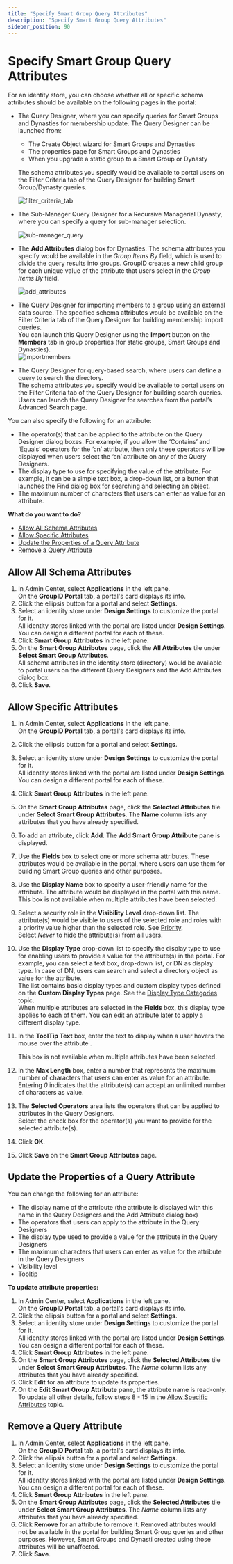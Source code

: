 ```yaml
---
title: "Specify Smart Group Query Attributes"
description: "Specify Smart Group Query Attributes"
sidebar_position: 90
---
```


# Specify Smart Group Query Attributes

For an identity store, you can choose whether all or specific schema attributes should be available
on the following pages in the portal:

- The Query Designer, where you can specify queries for Smart Groups and Dynasties for membership
  update. The Query Designer can be launched from:

    - The Create Object wizard for Smart Groups and Dynasties
    - The properties page for Smart Groups and Dynasties
    - When you upgrade a static group to a Smart Group or Dynasty

    The schema attributes you specify would be available to portal users on the Filter Criteria tab
    of the Query Designer for building Smart Group/Dynasty queries.

    ![filter_criteria_tab](/img/product_docs/directorymanager/11.0/admincenter/portal/design/filter_criteria_tab.webp)

- The Sub-Manager Query Designer for a Recursive Managerial Dynasty, where you can specify a query
  for sub-manager selection.

    ![sub-manager_query](/img/product_docs/directorymanager/11.0/admincenter/portal/design/sub-manager_query.webp)

- The **Add Attributes** dialog box for Dynasties. The schema attributes you specify would be
  available in the _Group Items By_ field, which is used to divide the query results into groups.
  GroupID creates a new child group for each unique value of the attribute that users select in the
  _Group Items By_ field.

    ![add_attributes](/img/product_docs/directorymanager/11.0/admincenter/portal/design/add_attributes.webp)

- The Query Designer for importing members to a group using an external data source. The specified
  schema attributes would be available on the Filter Criteria tab of the Query Designer for building
  membership import queries.  
  You can launch this Query Designer using the **Import** button on the **Members** tab in group
  properties (for static groups, Smart Groups and Dynasties).  
  ![importmembers](/img/product_docs/directorymanager/11.0/admincenter/portal/design/importmembers.webp)
- The Query Designer for query-based search, where users can define a query to search the
  directory.  
  The schema attributes you specify would be available to portal users on the Filter Criteria tab of
  the Query Designer for building search queries.  
  Users can launch the Query Designer for searches from the portal’s Advanced Search page.

You can also specify the following for an attribute:

- The operator(s) that can be applied to the attribute on the Query Designer dialog boxes. For
  example, if you allow the ‘Contains’ and ‘Equals’ operators for the ‘cn’ attribute, then only
  these operators will be displayed when users select the ‘cn’ attribute on any of the Query
  Designers.
- The display type to use for specifying the value of the attribute. For example, it can be a simple
  text box, a drop-down list, or a button that launches the Find dialog box for searching and
  selecting an object.
- The maximum number of characters that users can enter as value for an attribute.

**What do you want to do?**

- [Allow All Schema Attributes](#allow-all-schema-attributes)
- [Allow Specific Attributes](#allow-specific-attributes)
- [Update the Properties of a Query Attribute](#update-the-properties-of-a-query-attribute)
- [Remove a Query Attribute](#remove-a-query-attribute)

## Allow All Schema Attributes

1. In Admin Center, select **Applications** in the left pane.  
   On the **GroupID Portal** tab, a portal's card displays its info.
2. Click the ellipsis button for a portal and select **Settings**.
3. Select an identity store under **Design Settings** to customize the portal for it.  
   All identity stores linked with the portal are listed under **Design Settings**. You can design a
   different portal for each of these.
4. Click **Smart Group Attributes** in the left pane.
5. On the **Smart Group Attributes** page, click the **All Attributes** tile under **Select Smart
   Group Attributes**.  
   All schema attributes in the identity store (directory) would be available to portal users on the
   different Query Designers and the Add Attributes dialog box.
6. Click **Save**.

## Allow Specific Attributes

1. In Admin Center, select **Applications** in the left pane.  
   On the **GroupID Portal** tab, a portal's card displays its info.
2. Click the ellipsis button for a portal and select **Settings**.
3. Select an identity store under **Design Settings** to customize the portal for it.  
   All identity stores linked with the portal are listed under **Design Settings**. You can design a
   different portal for each of these.
4. Click **Smart Group Attributes** in the left pane.
5. On the **Smart Group Attributes** page, click the **Selected Attributes** tile under **Select
   Smart Group Attributes**. The **Name** column lists any attributes that you have already
   specified.
6. To add an attribute, click **Add**. The **Add Smart Group Attribute** pane is displayed.
7. Use the **Fields** box to select one or more schema attributes. These attributes would be
   available in the portal, where users can use them for building Smart Group queries and other
   purposes.
8. Use the **Display Name** box to specify a user-friendly name for the attribute. The attribute
   would be displayed in the portal with this name.  
   This box is not available when multiple attributes have been selected.
9. Select a security role in the **Visibility Level** drop-down list. The attribute(s) would be
   visible to users of the selected role and roles with a priority value higher than the selected
   role. See [Priority](/docs/directorymanager/11.0/admincenter/securityrole/manage.md).  
   Select _Never_ to hide the attribute(s) from all users.
10. Use the **Display Type** drop-down list to specify the display type to use for enabling users to
    provide a value for the attribute(s) in the portal. For example, you can select a text box,
    drop-down list, or DN as display type. In case of DN, users can search and select a directory
    object as value for the attribute.  
    The list contains basic display types and custom display types defined on the **Custom Display
    Types** page. See the
    [Display Type Categories](/docs/directorymanager/11.0/admincenter/applications/portal/categories/categories.md)
    topic.  
    When multiple attributes are selected in the **Fields** box, this display type applies to each
    of them. You can edit an attribute later to apply a different display type.
11. In the **ToolTip Text** box, enter the text to display when a user hovers the mouse over the
    attribute .

    This box is not available when multiple attributes have been selected.

12. In the **Max Length** box, enter a number that represents the maximum number of characters that
    users can enter as value for an attribute.  
    Entering _0_ indicates that the attribute(s) can accept an unlimited number of characters as
    value.
13. The **Selected Operators** area lists the operators that can be applied to attributes in the
    Query Designers.  
    Select the check box for the operator(s) you want to provide for the selected attribute(s).
14. Click **OK**.
15. Click **Save** on the **Smart Group Attributes** page.

## Update the Properties of a Query Attribute

You can change the following for an attribute:

- The display name of the attribute (the attribute is displayed with this name in the Query
  Designers and the Add Attribute dialog box)
- The operators that users can apply to the attribute in the Query Designers
- The display type used to provide a value for the attribute in the Query Designers
- The maximum characters that users can enter as value for the attribute in the Query Designers
- Visibility level
- Tooltip

**To update attribute properties:**

1. In Admin Center, select **Applications** in the left pane.  
   On the **GroupID Portal** tab, a portal's card displays its info.
2. Click the ellipsis button for a portal and select **Settings**.
3. Select an identity store under **Design Setting**s to customize the portal for it.  
   All identity stores linked with the portal are listed under **Design Settings**. You can design a
   different portal for each of these.
4. Click **Smart Group Attributes** in the left pane.
5. On the **Smart Group Attributes** page, click the **Selected Attributes** tile under **Select
   Smart Group Attributes**. The _Name_ column lists any attributes that you have already specified.
6. Click **Edit** for an attribute to update its properties.
7. On the **Edit Smart Group Attribute** pane, the attribute name is read-only. To update all other
   details, follow steps 8 - 15 in the [Allow Specific Attributes](#allow-specific-attributes)
   topic.

## Remove a Query Attribute

1. In Admin Center, select **Applications** in the left pane.  
   On the **GroupID Portal** tab, a portal's card displays its info.
2. Click the ellipsis button for a portal and select **Settings**.
3. Select an identity store under **Design Settings** to customize the portal for it.  
   All identity stores linked with the portal are listed under **Design Settings**. You can design a
   different portal for each of these.
4. Click **Smart Group Attributes** in the left pane.
5. On the **Smart Group Attributes** page, click the **Selected Attributes** tile under **Select
   Smart Group Attributes**. The _Name_ column lists any attributes that you have already specified.
6. Click **Remove** for an attribute to remove it. Removed attributes would not be available in the
   portal for building Smart Group queries and other purposes. However, Smart Groups and Dynasti
   created using those attributes will be unaffected.
7. Click **Save**.
